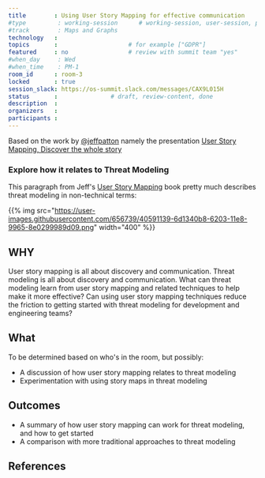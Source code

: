 ```yaml
---
title        : Using User Story Mapping for effective communication
#type         : working-session      # working-session, user-session, product-session
#track        : Maps and Graphs
technology   :
topics       :                    # for example ["GDPR"]
featured     : no                 # review with summit team "yes"
#when_day     : Wed
#when_time    : PM-1
room_id      : room-3
locked       : true
session_slack: https://os-summit.slack.com/messages/CAX9L015H
status       :               # draft, review-content, done
description  :
organizers   :
participants :
---
```



Based on the work by [@jeffpatton](https://twitter.com/jeffpatton) namely the
presentation [User Story Mapping, Discover the whole story](https://www.slideshare.net/jeffpatton/user-story-mapping-discovery-the-whole-story)

### Explore how it relates to Threat Modeling

This paragraph from Jeff's [User Story Mapping](https://www.amazon.co.uk/User-Story-Mapping-Discover-Product/dp/1491904909/) book pretty much describes threat modeling in non-technical terms:

{{% img src="https://user-images.githubusercontent.com/656739/40591139-6d1340b8-6203-11e8-9965-8e0299989d09.png"
        width="400" %}}


## WHY

User story mapping is all about discovery and communication. Threat modeling is all about discovery and communication. What can threat modeling learn from user story mapping and related techniques to help make it more effective? Can using user story mapping techniques reduce the friction to getting started with threat modeling for development and engineering teams?

## What

To be determined based on who's in the room, but possibly:

* A discussion of how user story mapping relates to threat modeling
* Experimentation with using story maps in threat modeling

## Outcomes

* A summary of how user story mapping can work for threat modeling, and how to get started
* A comparison with more traditional approaches to threat modeling

## References
